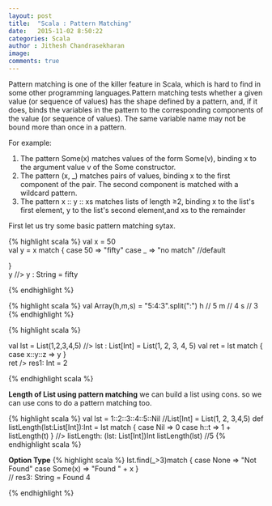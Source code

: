 ```yaml
---
layout: post
title:  "Scala : Pattern Matching"
date:   2015-11-02 8:50:22
categories: Scala
author : Jithesh Chandrasekharan
image: 
comments: true
---
```


Pattern matching is one of the killer feature in Scala, which is hard to find in some other programming languages.Pattern matching tests whether a given value (or sequence of values) has the shape defined by a pattern, and, if it does, binds the variables in the pattern to the corresponding components of the value (or sequence of values). The same variable name may not be bound more than once in a pattern.

For example:

1. The pattern Some(x) matches values of the form Some(v), binding x to the argument value v of the Some constructor.
2. The pattern (x, _) matches pairs of values, binding x to the first component of the pair. The second component is matched with a 
   wildcard pattern.
3. The pattern x :: y :: xs matches lists of length ≥2, binding x to the list's first element, y to the list's second element,and xs to the remainder

First let us try some basic pattern matching sytax.

{% highlight scala %}
 val x = 50   
 val y = x match
 {
	case 50 => "fifty"
	case _  => "no match" //default
 			
 }                                                
 y  //> y  : String = fifty

{% endhighlight %}

{% highlight scala %}
val Array(h,m,s) = "5:4:3".split(":") 
h // 5
m // 4
s // 3
{% endhighlight %}

{% highlight scala %}

val lst = List(1,2,3,4,5)                         //> lst  : List[Int] = List(1, 2, 3, 4, 5)
val ret = lst match
{
  case x::y::z => y
}                                                
ret  /> res1: Int = 2

{% endhighlight scala %}

**Length of List using pattern matching**
we can build a list using cons. so we can use cons to do a pattern matching too.
   
{% highlight scala %}
val lst = 1::2::3::4::5::Nil //List[Int] = List(1, 2, 3,4,5)
def listLength(lst:List[Int]):Int = lst match
 {
	case Nil => 0
	case h::t => 1 + listLength(t)
 }                                                //> listLength: (lst: List[Int])Int
 listLength(lst)  //5
{% endhighlight scala %}

**Option Type**
{% highlight scala %}
lst.find(_>3)match
{
	case None => "Not Found"
	case Some(x) => "Found " + x
}                            
// res3: String = Found 4                     
                     
{% endhighlight %}


